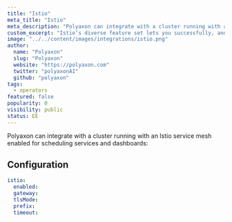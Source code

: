 ```yaml
---
title: "Istio"
meta_title: "Istio"
meta_description: "Polyaxon can integrate with a cluster running with an Istio service mesh enabled."
custom_excerpt: "Istio’s diverse feature set lets you successfully, and efficiently, run a distributed microservice architecture, and provides a uniform way to secure, connect, and monitor microservices."
image: "../../content/images/integrations/istio.png"
author:
  name: "Polyaxon"
  slug: "Polyaxon"
  website: "https://polyaxon.com"
  twitter: "polyaxonAI"
  github: "polyaxon"
tags:
  - operators
featured: false
popularity: 0
visibility: public
status: EE
---
```


Polyaxon can integrate with a cluster running with an Istio service mesh enabled for scheduling services and dashboards:

## Configuration

```yaml
istio:
  enabled:
  gateway:
  tlsMode:
  prefix:
  timeout:
```
